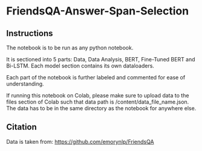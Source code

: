 # FriendsQA-Answer-Span-Selection

## Instructions

The notebook is to be run as any python notebook.

It is sectioned into 5 parts: Data, Data Analysis, BERT, Fine-Tuned BERT and Bi-LSTM. Each model section contains its own dataloaders. 

Each part of the notebook is further labeled and commented for ease of understanding. 

If running this notebook on Colab, please make sure to upload data to the files section of Colab such that data path is /content/data_file_name.json. The data has to be in the same directory as the notebook for anywhere else.

## Citation

Data is taken from: https://github.com/emorynlp/FriendsQA
